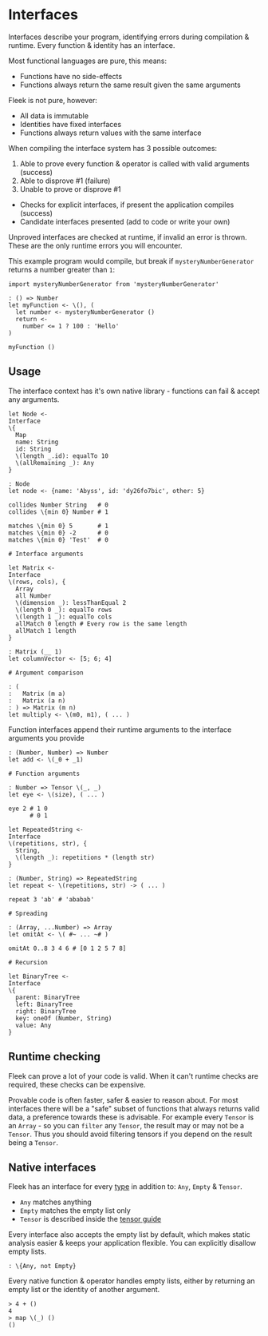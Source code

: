 # Interfaces

Interfaces describe your program, identifying errors during compilation & runtime. Every function & identity has an interface.

Most functional languages are pure, this means:

* Functions have no side-effects
* Functions always return the same result given the same arguments

Fleek is not pure, however:

* All data is immutable
* Identities have fixed interfaces
* Functions always return values with the same interface

When compiling the interface system has 3 possible outcomes:

1. Able to prove every function & operator is called with valid arguments (success)
2. Able to disprove #1 (failure)
3. Unable to prove or disprove #1
  * Checks for explicit interfaces, if present the application compiles (success)
  * Candidate interfaces presented (add to code or write your own)

Unproved interfaces are checked at runtime, if invalid an error is thrown.
These are the only runtime errors you will encounter.

This example program would compile, but break if `mysteryNumberGenerator` returns a number greater than `1`:

```fl
import mysteryNumberGenerator from 'mysteryNumberGenerator'

: () => Number
let myFunction <- \(), (
  let number <- mysteryNumberGenerator ()
  return <-
    number <= 1 ? 100 : 'Hello'
)

myFunction ()
```

## Usage

The interface context has it's own native library - functions can fail & accept any arguments.

```fl
let Node <-
Interface
\{
  Map
  name: String
  id: String
  \(length _.id): equalTo 10
  \(allRemaining _): Any
}

: Node
let node <- {name: 'Abyss', id: 'dy26fo7bic', other: 5}

collides Number String   # 0
collides \{min 0} Number # 1

matches \{min 0} 5       # 1
matches \{min 0} -2      # 0
matches \{min 0} 'Test'  # 0

# Interface arguments

let Matrix <-
Interface
\(rows, cols), {
  Array
  all Number
  \(dimension _): lessThanEqual 2
  \(length 0 _): equalTo rows
  \(length 1 _): equalTo cols
  allMatch 0 length # Every row is the same length
  allMatch 1 length
}

: Matrix (__ 1)
let columnVector <- [5; 6; 4]

# Argument comparison

: (
:   Matrix (m a)
:   Matrix (a n)
: ) => Matrix (m n)
let multiply <- \(m0, m1), ( ... )
```

Function interfaces append their runtime arguments to the interface arguments you provide

```
: (Number, Number) => Number
let add <- \(_0 + _1)

# Function arguments

: Number => Tensor \(_, _)
let eye <- \(size), ( ... )

eye 2 # 1 0
      # 0 1

let RepeatedString <-
Interface
\(repetitions, str), {
  String,
  \(length _): repetitions * (length str)
}

: (Number, String) => RepeatedString
let repeat <- \(repetitions, str) -> ( ... )

repeat 3 'ab' # 'ababab'

# Spreading

: (Array, ...Number) => Array
let omitAt <- \( #~ ... ~# )

omitAt 0..8 3 4 6 # [0 1 2 5 7 8]

# Recursion

let BinaryTree <-
Interface
\{
  parent: BinaryTree
  left: BinaryTree
  right: BinaryTree
  key: oneOf (Number, String)
  value: Any
}
```

## Runtime checking

Fleek can prove a lot of your code is valid. When it can't runtime checks are required, these checks can be expensive.

Provable code is often faster, safer & easier to reason about. For most interfaces there will be a "safe" subset of functions that always returns valid data, a preference towards these is advisable. For example every `Tensor` is an `Array` - so you can `filter` any `Tensor`, the result may or may not be a `Tensor`. Thus you should avoid filtering tensors if you depend on the result being a `Tensor`.

## Native interfaces

Fleek has an interface for every [type](./1_types.md) in addition to: `Any`, `Empty` & `Tensor`.

* `Any` matches anything
* `Empty` matches the empty list only
* `Tensor` is described inside the [tensor guide](./5_tensors.md)

Every interface also accepts the empty list by default, which makes static analysis easier & keeps your application flexible. You can explicitly disallow empty lists.

```fl
: \{Any, not Empty}
```

Every native function & operator handles empty lists, either by returning an empty list or the identity of another argument.

```fl
> 4 + ()
4
> map \(_) ()
()
```
